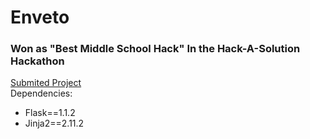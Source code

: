 # Enveto
<h3>Won as "Best Middle School Hack" In the Hack-A-Solution Hackathon</h3>

[Submited Project](https://devpost.com/software/enveto-demo-video)
<br>Dependencies: 
 - Flask==1.1.2
 - Jinja2==2.11.2
